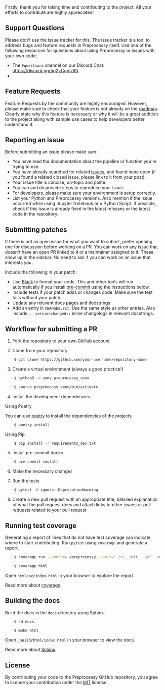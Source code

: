 Firstly, thank you for taking time and contributing to the project. All your efforts to contribute are highly appreciated!

## Support Questions

Please don't use the issue tracker for this. The issue tracker is a tool to
address bugs and feature requests in Preprocessy itself. Use one of the following
resources for questions about using Preprocessy or issues with your own code:

- The `#questions` channel on our Discord Chat: https://discord.gg/5q2yCqqU6N
-
## Feature Requests

Feature Requests by the community are highly encouraged. However, please make sure to check that your feature is not already on the [roadmap](https://github.com/preprocessy/preprocessy/projects/1). Clearly state why this feature is necessary or why it will be a great addition to the project along with sample use cases to help developers better understand it.

## Reporting an issue

Before submitting an issue please make sure:

- You have read the documentation about the pipeline or function you're trying to use.
- You have already searched for related [issues](https://github.com/preprocessy/preprocessy/issues), and found none open (if you found a related closed issue, please link to it from your post).
- Your issue title is concise, on-topic and polite.
- You can and do provide steps to reproduce your issue.
- For developers, please make sure your environment is setup correctly.
- List your Python and Preprocessy versions. Also mention if the issue occurred
while using Jupyter Notebook or a Python Script. If possible, check if this issue
is already fixed in the latest releases or the latest code in the repository.

## Submitting patches

If there is not an open issue for what you want to submit, prefer
opening one for discussion before working on a PR. You can work on any
issue that doesn't have an open PR linked to it or a maintainer assigned
to it. These show up in the sidebar. No need to ask if you can work on
an issue that interests you.

Include the following in your patch:

- Use [Black](https://black.readthedocs.io) to format your code. This and
other tools will run automatically if you install [pre-commit](https://pre-commit.com)
using the instructions below.
- Include tests if your patch adds or changes code. Make sure the test
fails without your patch.
- Update any relevant docs pages and docstrings.
- Add an entry in `CHANGES.rst`. Use the same style as other entries.
Also include `.. versionchanged::` inline changelogs in relevant docstrings.

## Workflow for submitting a PR

1. Fork the repository to your own GitHub account

2. Clone from your repository

```bash
    $ git clone https://github.com/your-username/repository-name
```

3. Create a virtual environment (always a good practice!)

```bash
    $ python3 -m venv preprocessy_venv

    $ source preprocessy_venv/bin/activate
```

4. Install the development dependencies

Using Poetry

You can use [poetry](https://python-poetry.org) to install the dependencies of the projects

```bash
    $ poetry install
```

Using Pip

```bash
    $ pip install -r requirements_dev.txt
```

5. Install pre-commit hooks

```bash
    $ pre-commit install
```

6. Make the necessary changes

7. Run the tests

```bash
    $ pytest -W ignore::DeprecationWarning
```

8. Create a new pull request with an appropriate title, detailed explanation of what the pull request does and attach links to other issues or pull requests related to your pull request

## Running test coverage

Generating a report of lines that do not have test coverage can indicate where to start contributing. Run `pytest` using `coverage` and generate a report.

```bash
    $ coverage run --source=./preprocessy --omit="./*/__init__.py"  -m pytest

    $ coverage html
```

Open `htmlcov/index.html` in your browser to explore the report.

Read more about [coverage](https://coverage.readthedocs.io/en/coverage-5.4/).

## Building the docs

Build the docs in the `docs` directory using Sphinx.

```bash
    $ cd docs

    $ make html
```

Open `_build/html/index.html` in your browser to view the docs.

Read more about [Sphinx](https://www.sphinx-doc.org/en/stable/).

## License

By contributing your code to the Preprocessy GitHub repository, you agree to license your contribution under the [MIT](https://github.com/preprocessy/preprocessy/blob/master/LICENSE) license.
